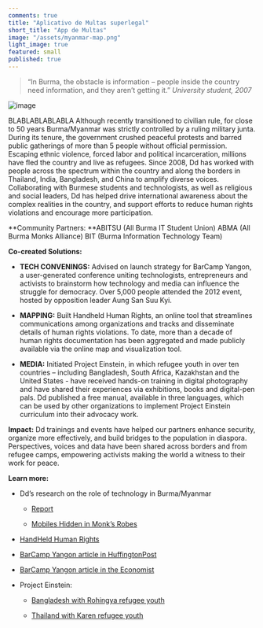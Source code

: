```yaml
---
comments: true
title: "Aplicativo de Multas superlegal"
short_title: "App de Multas"
image: "/assets/myanmar-map.png"
light_image: true
featured: small
published: true
---
```


> “In Burma, the obstacle is information – people inside the country need information,
> and they aren’t getting it.” <cite>University student, 2007</cite>


![image](http://farm9.staticflickr.com/8482/8183327504_0ffa6ee8d8_z.jpg)

BLABLABLABLABLA Although recently transitioned to civilian rule, for close to 50 years Burma/Myanmar was strictly controlled by a ruling military junta. During its tenure, the government crushed peaceful protests and barred public gatherings of more than 5 people without official permission. Escaping ethnic violence, forced labor and political incarceration, millions have fled the country and live as refugees. Since 2008, Dd has worked with people across the spectrum within the country and along the borders in Thailand, India, Bangladesh, and China to amplify diverse voices. Collaborating with Burmese students and technologists, as well as religious and social leaders, Dd has helped drive international awareness about the complex realities in the country, and support efforts to reduce human rights violations and encourage more participation.

**Community Partners:
**ABITSU (All Burma IT Student Union)
ABMA (All Burma Monks Alliance)
BIT (Burma Information Technology Team)

**Co-created Solutions:**




  * **TECH CONVENINGS:** Advised on launch strategy for BarCamp Yangon, a user-generated conference uniting technologists, entrepreneurs and activists to brainstorm how technology and media can influence the struggle for democracy. Over 5,000 people attended the 2012 event, hosted by opposition leader Aung San Suu Kyi.


  * **MAPPING:** Built Handheld Human Rights, an online tool that streamlines communications among organizations and tracks and disseminate details of human rights violations. To date, more than a decade of human rights documentation has been aggregated and made publicly available via the online map and visualization tool.


  * **MEDIA:** Initiated Project Einstein, in which refugee youth in over ten countries – including Bangladesh, South Africa, Kazakhstan and the United States - have received hands-on training in digital photography and have shared their experiences via exhibitions, books and digital-pen pals. Dd published a free manual, available in three languages, which can be used by other organizations to implement Project Einstein curriculum into their advocacy work.


**Impact:** Dd trainings and events have helped our partners enhance security, organize more effectively, and build bridges to the population in diaspora. Perspectives, voices and data have been shared across borders and from refugee camps, empowering activists making the world a witness to their work for peace.

**Learn more:**




  * Dd’s research on the role of technology in Burma/Myanmar


    * [Report]( http://www.scribd.com/doc/41186709/Digital-Democracy-Burma-Myanmar-Report)


    * [Mobiles Hidden in Monk’s Robes](http://mobileactive.org/mobiles-hidden-monks-robes)





  * [HandHeld Human Rights](http://handheldhumanrights.org/)


  * [BarCamp Yangon article in HuffingtonPost](http://www.huffingtonpost.com/emily-jacobi/burma-myanmar-technology_b_1291110.html)


  * [BarCamp Yangon article in the Economist](http://www.economist.com/node/21548996)


  * Project Einstein:



    * [Bangladesh with Rohingya refugee youth](http://www.flickr.com/photos/digitaldemocracy/sets/72157623126049360/)


    * [Thailand with Karen refugee youth](http://www.flickr.com/photos/digitaldemocracy/sets/72157622892610180/)
